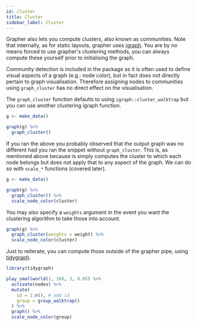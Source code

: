 ```yaml
---
id: cluster
title: Cluster
sidebar_label: Cluster
---
```


Grapher also lets you compute clusters, also known as communities. Note that internally, as for static layouts, grapher uses [igraph](https://igraph.org/r/). You are by no means forced to use grapher's clustering methods, you can always compute these yourself prior to initialising the graph.

Community detection is included in the package as it is often used to define visual aspects of a graph (e.g.: node color), but in fact does not directly pertain to graph visualisation. Therefore assigning nodes to communities using `graph_cluster` has no direct effect on the visualisation.

The `graph_cluster` function defaults to using `igraph::cluster_walktrap` but you can use another clustering igraph function.

```r
g <- make_data()

graph(g) %>% 
  graph_cluster()
```

If you ran the above you probably observed that the output graph was no different had you ran the snippet without `graph_cluster`. This is, as mentioned above because is simply computes the cluster to which each node belongs but does not apply that to any aspect of the graph. We can do so with `scale_*` functions (covered later).

```r
g <- make_data()

graph(g) %>% 
  graph_cluster() %>% 
  scale_node_color(cluster)
```

You may also specify a `weights` argument in the event you want the clustering algorithm to take those into account.

```r
graph(g) %>% 
  graph_cluster(weights = weight) %>% 
  scale_node_color(cluster)
```

Just to reiterate, you can compute those outside of the grapher pipe, using [tidygraph](https://github.com/thomasp85/tidygraph).

```r
library(tidygraph)

play_smallworld(1, 100, 3, 0.05) %>% 
  activate(nodes) %>% 
  mutate(
    id = 1:n(), # add id
    group = group_walktrap()
  ) %>% 
  graph() %>% 
  scale_node_color(group)
```
